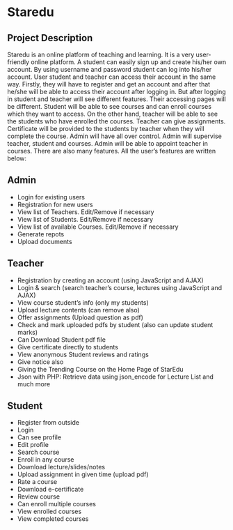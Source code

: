 # Staredu
## Project Description
<p>Staredu is an online platform of teaching and learning. It is a very user-friendly online platform. A student can easily sign up and create his/her own account. By using username and password student can log into his/her account. User student and teacher can access their account in the same way. Firstly, they will have to register and get an account and after that he/she will be able to access their account after logging in. But after logging in student and teacher will see different features. Their accessing pages will be different. Student will be able to see courses and can enroll courses which they want to access. On the other hand, teacher will be able to see the students who have enrolled the courses. Teacher can give assignments. Certificate will be provided to the students by teacher when they will complete the course. Admin will have all over control. Admin will supervise teacher, student and courses. Admin will be able to appoint teacher in courses. There are also many features. All the user’s features are written below: </p>

## Admin
<ul>
  <li>Login for existing users</li>
  <li>Registration for new users</li>
  <li>View list of Teachers. Edit/Remove if necessary</li>
  <li>View list of Students. Edit/Remove if necessary</li>
  <li>View list of available Courses. Edit/Remove if necessary</li>
  <li>Generate repots</li>
  <li>Upload documents</li>
</ul>

## Teacher
<ul>
  <li>Registration by creating an account (using JavaScript and AJAX)</li>
  <li>Login & search (search teacher’s course, lectures using JavaScript and AJAX)</li>
  <li>View course student’s info (only my students)</li>
  <li>Upload lecture contents (can remove also)</li>
  <li>Offer assignments (Upload question as pdf)</li>
  <li>Check and mark uploaded pdfs by student (also can update student marks)</li>
  <li>Can Download Student pdf file</li>
  <li>Give certificate directly to students</li>
  <li>View anonymous Student reviews and ratings</li>
  <li>Give notice also</li>
  <li>Giving the Trending Course on the Home Page of StarEdu</li>
  <li>Json with PHP: Retrieve data using json_encode for Lecture List and much more</li>
</ul>

## Student
<ul>
  <li>Register from outside</li>
  <li>Login</li>
  <li>Can see profile</li>
  <li>Edit profile</li>
  <li>Search course</li>
  <li>Enroll in any course</li>
  <li>Download lecture/slides/notes</li>
  <li>Upload assignment in given time (upload pdf)</li>
  <li>Rate a course</li>
  <li>Download e-certificate</li>
  <li>Review course</li>
  <li>Can enroll multiple courses</li>
  <li>View enrolled courses</li>
  <li>View completed courses</li>
</ul>
